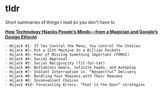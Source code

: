 # tldr
Short summaries of things I read so you don't have to

**[How Technology Hijacks People’s Minds — from a Magician and Google’s Design Ethicist](how-tech-hijacks-minds-tristanharris.md)**

    - Hijack #1: If You Control the Menu, You Control the Choices
    - Hijack #2: Put a Slot Machine In a Billion Pockets
    - Hijack #3: Fear of Missing Something Important (FOMSI)
    - Hijack #4: Social Approval
    - Hijack #5: Social Reciprocity (Tit-for-tat)
    - Hijack #6: Bottomless bowls, Infinite Feeds, and Autoplay
    - Hijack #7: Instant Interruption vs. “Respectful” Delivery
    - Hijack #8: Bundling Your Reasons with Their Reasons
    - Hijack #9: Inconvenient Choices
    - Hijack #10: Forecasting Errors, “Foot in the Door” strategies
